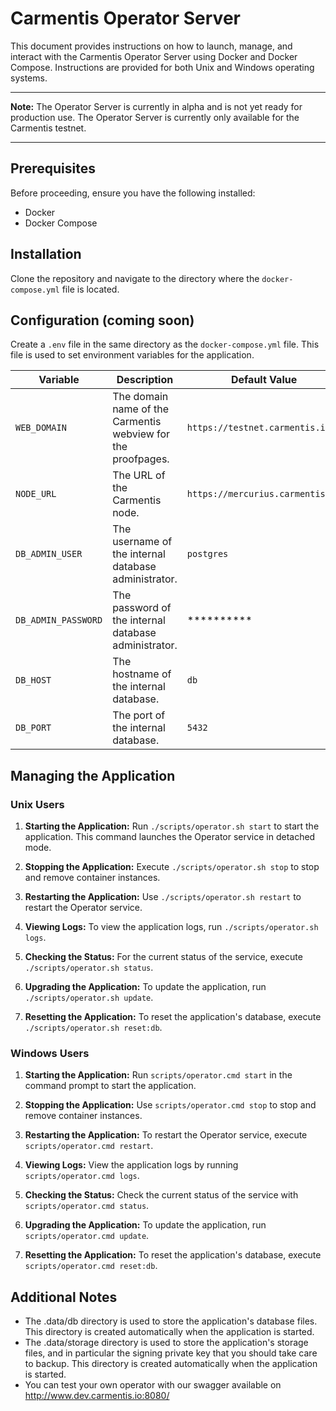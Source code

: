 # Carmentis Operator Server

This document provides instructions on how to launch, manage, and interact with the Carmentis Operator Server using Docker and Docker Compose. Instructions are provided for both Unix and Windows operating systems.

---
**Note:** The Operator Server is currently in alpha and is not yet ready for production use. The Operator Server is currently only available for the Carmentis testnet.

---

## Prerequisites

Before proceeding, ensure you have the following installed:
- Docker
- Docker Compose

## Installation

Clone the repository and navigate to the directory where the `docker-compose.yml` file is located.

## Configuration (coming soon)

Create a `.env` file in the same directory as the `docker-compose.yml` file. This file is used to set environment variables for the application. 

| Variable            | Description                                                  | Default Value                    |
|---------------------|--------------------------------------------------------------|----------------------------------|
| `WEB_DOMAIN`        | The domain name of the Carmentis webview for the proofpages. | `https://testnet.carmentis.io`   |
| `NODE_URL`          | The URL of the Carmentis node.                               | `https://mercurius.carmentis.io` |
| `DB_ADMIN_USER`     | The username of the internal database administrator.         | `postgres`                       |
| `DB_ADMIN_PASSWORD` | The password of the internal database administrator.         | **********                       |
| `DB_HOST`           | The hostname of the internal database.                       | `db`                             |
| `DB_PORT`           | The port of the internal database.                           | `5432`                           |

## Managing the Application

### Unix Users

1. **Starting the Application:** Run `./scripts/operator.sh start` to start the application. This command launches the Operator service in detached mode.

2. **Stopping the Application:** Execute `./scripts/operator.sh stop` to stop and remove container instances.

3. **Restarting the Application:** Use `./scripts/operator.sh restart` to restart the Operator service.

4. **Viewing Logs:** To view the application logs, run `./scripts/operator.sh logs`.

5. **Checking the Status:** For the current status of the service, execute `./scripts/operator.sh status`.
6. **Upgrading the Application:** To update the application, run `./scripts/operator.sh update`.
7. **Resetting the Application:** To reset the application's database, execute `./scripts/operator.sh reset:db`.

### Windows Users

1. **Starting the Application:** Run `scripts/operator.cmd start` in the command prompt to start the application.

2. **Stopping the Application:** Use `scripts/operator.cmd stop` to stop and remove container instances.

3. **Restarting the Application:** To restart the Operator service, execute `scripts/operator.cmd restart`.

4. **Viewing Logs:** View the application logs by running `scripts/operator.cmd logs`.

5. **Checking the Status:** Check the current status of the service with `scripts/operator.cmd status`.
6. **Upgrading the Application:** To update the application, run `scripts/operator.cmd update`.
7. **Resetting the Application:** To reset the application's database, execute `scripts/operator.cmd reset:db`.

## Additional Notes

- The .data/db directory is used to store the application's database files. This directory is created automatically when the application is started.
- The .data/storage directory is used to store the application's storage files, and in particular the signing private key that you should take care to backup. This directory is created automatically when the application is started.
- You can test your own operator with our swagger available on http://www.dev.carmentis.io:8080/
